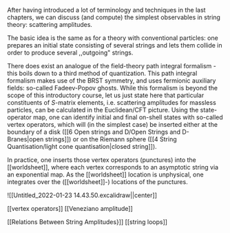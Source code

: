 After having introduced a lot of terminology and techniques in the last chapters, we can discuss (and compute) the simplest observables in string theory: scattering amplitudes.

The basic idea is the same as for a theory with conventional particles: one prepares an initial state consisting of several strings and lets them collide in order to produce several ,,outgoing" strings.

There does exist an analogue of the field-theory path integral formalism - this boils down to a third method of quantization. This path integral formalism makes use of the BRST symmetry, and uses fermionic auxiliary fields: so-called Fadeev-Popov ghosts. While this formalism is beyond the scope of this introductory course, let us just state here that particular constituents of $S$-matrix elements, i.e. scattering amplitudes for massless particles, can be calculated in the Euclidean/CFT picture. Using the state-operator map, one can identify initial and final on-shell states with so-called vertex operators, which will (in the simplest case) be inserted either at the boundary of a disk ([[6 Open strings and D/Open Strings and D-Branes|open strings]]) or on the Riemann sphere ([[4 String Quantisation/light cone quantisation|closed string]]).

In practice, one inserts those vertex operators (punctures) into the [[worldsheet]], where each vertex corresponds to an asymptotic string via an exponential map. As the [[worldsheet]] location is unphysical, one integrates over the ([[worldsheet]]-) locations of the punctures.

![[Untitled_2022-01-23 14.43.50.excalidraw||center]]



[[vertex operators]]
[[Veneziano amplitude]]

[[Relations Between String Amplitudes}]]
[[string loops]]